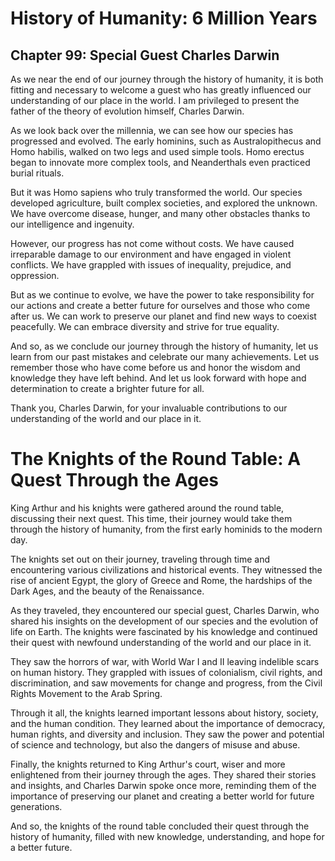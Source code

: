 # History of Humanity: 6 Million Years

## Chapter 99: Special Guest Charles Darwin

As we near the end of our journey through the history of humanity, it is both fitting and necessary to welcome a guest who has greatly influenced our understanding of our place in the world. I am privileged to present the father of the theory of evolution himself, Charles Darwin.

As we look back over the millennia, we can see how our species has progressed and evolved. The early hominins, such as Australopithecus and Homo habilis, walked on two legs and used simple tools. Homo erectus began to innovate more complex tools, and Neanderthals even practiced burial rituals.

But it was Homo sapiens who truly transformed the world. Our species developed agriculture, built complex societies, and explored the unknown. We have overcome disease, hunger, and many other obstacles thanks to our intelligence and ingenuity.

However, our progress has not come without costs. We have caused irreparable damage to our environment and have engaged in violent conflicts. We have grappled with issues of inequality, prejudice, and oppression.

But as we continue to evolve, we have the power to take responsibility for our actions and create a better future for ourselves and those who come after us. We can work to preserve our planet and find new ways to coexist peacefully. We can embrace diversity and strive for true equality.

And so, as we conclude our journey through the history of humanity, let us learn from our past mistakes and celebrate our many achievements. Let us remember those who have come before us and honor the wisdom and knowledge they have left behind. And let us look forward with hope and determination to create a brighter future for all.

Thank you, Charles Darwin, for your invaluable contributions to our understanding of the world and our place in it.
# The Knights of the Round Table: A Quest Through the Ages

King Arthur and his knights were gathered around the round table, discussing their next quest. This time, their journey would take them through the history of humanity, from the first early hominids to the modern day.

The knights set out on their journey, traveling through time and encountering various civilizations and historical events. They witnessed the rise of ancient Egypt, the glory of Greece and Rome, the hardships of the Dark Ages, and the beauty of the Renaissance.

As they traveled, they encountered our special guest, Charles Darwin, who shared his insights on the development of our species and the evolution of life on Earth. The knights were fascinated by his knowledge and continued their quest with newfound understanding of the world and our place in it.

They saw the horrors of war, with World War I and II leaving indelible scars on human history. They grappled with issues of colonialism, civil rights, and discrimination, and saw movements for change and progress, from the Civil Rights Movement to the Arab Spring.

Through it all, the knights learned important lessons about history, society, and the human condition. They learned about the importance of democracy, human rights, and diversity and inclusion. They saw the power and potential of science and technology, but also the dangers of misuse and abuse.

Finally, the knights returned to King Arthur's court, wiser and more enlightened from their journey through the ages. They shared their stories and insights, and Charles Darwin spoke once more, reminding them of the importance of preserving our planet and creating a better world for future generations.

And so, the knights of the round table concluded their quest through the history of humanity, filled with new knowledge, understanding, and hope for a better future.